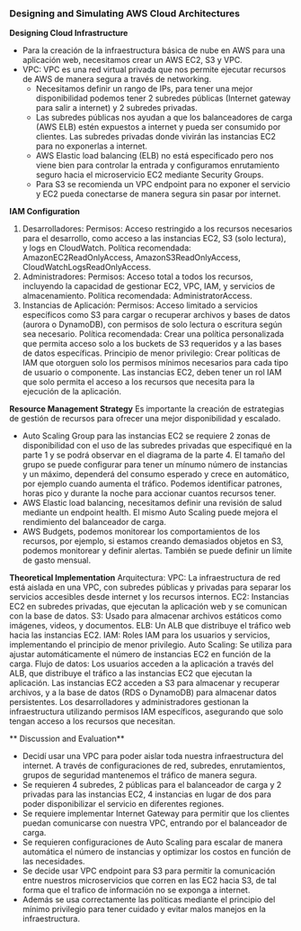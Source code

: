 ### Designing and Simulating AWS Cloud Architectures

**Designing Cloud Infrastructure**
* Para la creación de la infraestructura básica de nube en AWS para una aplicación web, necesitamos crear un AWS EC2, S3 y VPC.
*   VPC: VPC es una red virtual privada que nos permite ejecutar recursos de AWS de manera segura a través de networking.
    * Necesitamos definir un rango de IPs, para tener una mejor disponibilidad podemos tener 2 subredes públicas (Internet gateway para salir a internet) y 2 subredes privadas.
    * Las subredes públicas nos ayudan a que los balanceadores de carga (AWS ELB) estén expuestos a internet y pueda ser consumido por clientes.
    Las subredes privadas donde vivirán las instancias EC2 para no exponerlas a internet.
    * AWS Elastic load balancing (ELB) no está especificado pero nos viene bien para controlar la entrada y configuramos enrutamiento seguro hacia el microservicio EC2 mediante Security Groups.
    * Para S3 se recomienda un VPC endpoint para no exponer el servicio y EC2 pueda conectarse de manera segura sin pasar por internet.


**IAM Configuration**
1. Desarrolladores:
Permisos: Acceso restringido a los recursos necesarios para el desarrollo, como acceso a las instancias EC2, S3 (solo lectura), y logs en CloudWatch.
Política recomendada: AmazonEC2ReadOnlyAccess, AmazonS3ReadOnlyAccess, CloudWatchLogsReadOnlyAccess.
2. Administradores:
Permisos: Acceso total a todos los recursos, incluyendo la capacidad de gestionar EC2, VPC, IAM, y servicios de almacenamiento.
Política recomendada: AdministratorAccess.
3. Instancias de Aplicación:
Permisos: Acceso limitado a servicios específicos como S3 para cargar o recuperar archivos y bases de datos (aurora o DynamoDB), con permisos de solo lectura o escritura según sea necesario.
Política recomendada: Crear una política personalizada que permita acceso solo a los buckets de S3 requeridos y a las bases de datos específicas.
Principio de menor privilegio:
Crear políticas de IAM que otorguen solo los permisos mínimos necesarios para cada tipo de usuario o componente.
Las instancias EC2, deben tener un rol IAM que solo permita el acceso a los recursos que necesita para la ejecución de la aplicación.


**Resource Management Strategy**
Es importante la creación de estrategias de gestión de recursos para ofrecer una mejor disponibilidad y escalado.
* Auto Scaling Group para las instancias EC2 se requiere 2 zonas de disponibilidad con el uso de las subredes privadas que especifiqué en la parte 1 y se podrá observar en el diagrama de la parte 4. El tamaño del grupo se puede configurar para tener un mínumo número de instancias y un máximo, dependerá del consumo esperado y crece en automático, por ejemplo cuando aumenta el tráfico.
Podemos identificar patrones, horas pico y durante la noche para accionar cuantos recursos tener.
* AWS Elastic load balancing, necesitamos definir una revisión de salud mediante un endpoint health. El mismo Auto Scaling puede mejora el rendimiento del balanceador de carga.
* AWS Budgets, podemos monitorear los comportamientos de los recursos, por ejemplo, si estamos creando demasiados objetos en S3, podemos monitorear y definir alertas. También se puede definir un límite de gasto mensual.

**Theoretical Implementation**
Arquitectura:
VPC: La infraestructura de red está aislada en una VPC, con subredes públicas y privadas para separar los servicios accesibles desde internet y los recursos internos.
EC2: Instancias EC2 en subredes privadas, que ejecutan la aplicación web y se comunican con la base de datos.
S3: Usado para almacenar archivos estáticos como imágenes, videos, y documentos.
ELB: Un ALB que distribuye el tráfico web hacia las instancias EC2.
IAM: Roles IAM para los usuarios y servicios, implementando el principio de menor privilegio.
Auto Scaling: Se utiliza para ajustar automáticamente el número de instancias EC2 en función de la carga.
Flujo de datos:
Los usuarios acceden a la aplicación a través del ALB, que distribuye el tráfico a las instancias EC2 que ejecutan la aplicación.
Las instancias EC2 acceden a S3 para almacenar y recuperar archivos, y a la base de datos (RDS o DynamoDB) para almacenar datos persistentes.
Los desarrolladores y administradores gestionan la infraestructura utilizando permisos IAM específicos, asegurando que solo tengan acceso a los recursos que necesitan.

** Discussion and Evaluation**
* Decidí usar una VPC para poder aislar toda nuestra infraestructura del internet. A través de configuraciones de red, subredes, enrutamientos, grupos de seguridad mantenemos el tráfico de manera segura.
* Se requieren 4 subredes, 2 públicas para el balanceador de carga y 2 privadas para las instancias EC2, 4 instancias en lugar de dos para poder disponibilizar el servicio en diferentes regiones.
* Se requiere implementar Internet Gateway para permitir que los clientes puedan comunicarse con nuestra VPC, entrando por el balanceador de carga.
* Se requieren configuraciones de Auto Scaling para escalar de manera automática el número de instancias y optimizar los costos en función de las necesidades.
* Se decide usar VPC endpoint para S3 para permitir la comunicación entre nuestros microservicios que corren en las EC2 hacia S3, de tal forma que el trafico de información no se exponga a internet.
* Además se usa correctamente las políticas mediante el principio del mínimo privilegio para tener cuidado y evitar malos manejos en la infraestructura.